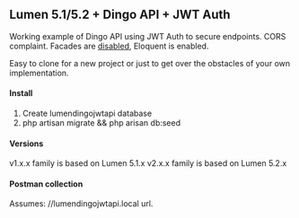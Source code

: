 ## Lumen 5.1/5.2 + Dingo API + JWT Auth

Working example of Dingo API using JWT Auth to secure endpoints.
CORS complaint.
Facades are [disabled](http://programmingarehard.com/2014/01/11/stop-using-facades.html/), Eloquent is enabled.

Easy to clone for a new project or just to get over the obstacles of your own implementation.

#### Install
1. Create lumendingojwtapi database
2. php artisan migrate && php arisan db:seed

#### Versions
v1.x.x family is based on Lumen 5.1.x
v2.x.x family is based on Lumen 5.2.x

#### Postman collection
Assumes: //lumendingojwtapi.local url.
